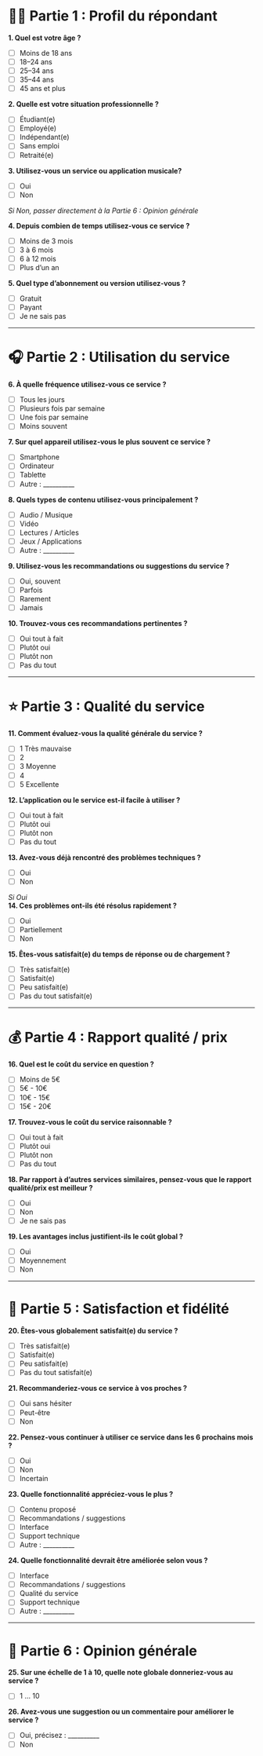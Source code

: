 # 🧍‍♂️ Partie 1 : Profil du répondant

**1. Quel est votre âge ?**  
- [ ] Moins de 18 ans  
- [ ] 18–24 ans  
- [ ] 25–34 ans  
- [ ] 35–44 ans  
- [ ] 45 ans et plus  

**2. Quelle est votre situation professionnelle ?**  
- [ ] Étudiant(e)  
- [ ] Employé(e)  
- [ ] Indépendant(e)  
- [ ] Sans emploi  
- [ ] Retraité(e)  

**3. Utilisez-vous un service ou application musicale?**  
- [ ] Oui  
- [ ] Non  

*Si Non, passer directement à la Partie 6 : Opinion générale*  

**4. Depuis combien de temps utilisez-vous ce service ?**  
- [ ] Moins de 3 mois  
- [ ] 3 à 6 mois  
- [ ] 6 à 12 mois  
- [ ] Plus d’un an  

**5. Quel type d’abonnement ou version utilisez-vous ?**  
- [ ] Gratuit  
- [ ] Payant  
- [ ] Je ne sais pas  

---

# 🎧 Partie 2 : Utilisation du service

**6. À quelle fréquence utilisez-vous ce service ?**  
- [ ] Tous les jours  
- [ ] Plusieurs fois par semaine  
- [ ] Une fois par semaine  
- [ ] Moins souvent  

**7. Sur quel appareil utilisez-vous le plus souvent ce service ?**  
- [ ] Smartphone  
- [ ] Ordinateur  
- [ ] Tablette  
- [ ] Autre : __________  

**8. Quels types de contenu utilisez-vous principalement ?**  
- [ ] Audio / Musique  
- [ ] Vidéo  
- [ ] Lectures / Articles  
- [ ] Jeux / Applications  
- [ ] Autre : __________  

**9. Utilisez-vous les recommandations ou suggestions du service ?**  
- [ ] Oui, souvent  
- [ ] Parfois  
- [ ] Rarement  
- [ ] Jamais  

**10. Trouvez-vous ces recommandations pertinentes ?**  
- [ ] Oui tout à fait  
- [ ] Plutôt oui  
- [ ] Plutôt non  
- [ ] Pas du tout  

---

# ⭐ Partie 3 : Qualité du service

**11. Comment évaluez-vous la qualité générale du service ?**  
- [ ] 1 Très mauvaise  
- [ ] 2  
- [ ] 3 Moyenne  
- [ ] 4  
- [ ] 5 Excellente  

**12. L’application ou le service est-il facile à utiliser ?**  
- [ ] Oui tout à fait  
- [ ] Plutôt oui  
- [ ] Plutôt non  
- [ ] Pas du tout  

**13. Avez-vous déjà rencontré des problèmes techniques ?**  
- [ ] Oui  
- [ ] Non  

*Si Oui*  
**14. Ces problèmes ont-ils été résolus rapidement ?**  
- [ ] Oui  
- [ ] Partiellement  
- [ ] Non  

**15. Êtes-vous satisfait(e) du temps de réponse ou de chargement ?**  
- [ ] Très satisfait(e)  
- [ ] Satisfait(e)  
- [ ] Peu satisfait(e)  
- [ ] Pas du tout satisfait(e)  

---

# 💰 Partie 4 : Rapport qualité / prix

**16. Quel est le coût du service en question ?**  
- [ ] Moins de 5€  
- [ ] 5€ - 10€ 
- [ ] 10€ - 15€
- [ ] 15€ - 20€ 

**17. Trouvez-vous le coût du service raisonnable ?**  
- [ ] Oui tout à fait  
- [ ] Plutôt oui  
- [ ] Plutôt non  
- [ ] Pas du tout  

**18. Par rapport à d’autres services similaires, pensez-vous que le rapport qualité/prix est meilleur ?**  
- [ ] Oui  
- [ ] Non  
- [ ] Je ne sais pas  

**19. Les avantages inclus justifient-ils le coût global ?**  
- [ ] Oui  
- [ ] Moyennement  
- [ ] Non  

---

# 💬 Partie 5 : Satisfaction et fidélité

**20. Êtes-vous globalement satisfait(e) du service ?**  
- [ ] Très satisfait(e)  
- [ ] Satisfait(e)  
- [ ] Peu satisfait(e)  
- [ ] Pas du tout satisfait(e)  

**21. Recommanderiez-vous ce service à vos proches ?**  
- [ ] Oui sans hésiter  
- [ ] Peut-être  
- [ ] Non  

**22. Pensez-vous continuer à utiliser ce service dans les 6 prochains mois ?**  
- [ ] Oui  
- [ ] Non  
- [ ] Incertain  

**23. Quelle fonctionnalité appréciez-vous le plus ?**  
- [ ] Contenu proposé  
- [ ] Recommandations / suggestions  
- [ ] Interface  
- [ ] Support technique  
- [ ] Autre : __________  

**24. Quelle fonctionnalité devrait être améliorée selon vous ?**  
- [ ] Interface  
- [ ] Recommandations / suggestions  
- [ ] Qualité du service  
- [ ] Support technique  
- [ ] Autre : __________  

---

# 🧠 Partie 6 : Opinion générale

**25. Sur une échelle de 1 à 10, quelle note globale donneriez-vous au service ?**  
- [ ] 1 … 10  

**26. Avez-vous une suggestion ou un commentaire pour améliorer le service ?**  
- [ ] Oui, précisez : __________  
- [ ] Non  
